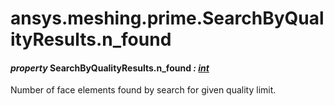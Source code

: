 # ansys.meshing.prime.SearchByQualityResults.n_found



#### *property* SearchByQualityResults.n_found *: [int](https://docs.python.org/3.11/library/functions.html#int)*

Number of face elements found by search for given quality limit.

<!-- !! processed by numpydoc !! -->
